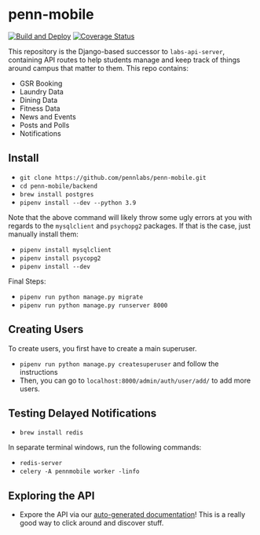 # penn-mobile

[![Build and Deploy](https://github.com/pennlabs/penn-mobile/actions/workflows/cdkactions_build-and-deploy.yaml/badge.svg)](https://github.com/pennlabs/penn-mobile/actions/workflows/cdkactions_build-and-deploy.yaml)
[![Coverage Status](https://codecov.io/gh/pennlabs/penn-mobile/branch/master/graph/badge.svg)](https://codecov.io/gh/pennlabs/penn-mobile)

This repository is the Django-based successor to `labs-api-server`, containing API routes to help students manage and keep track of things around campus that matter to them. This repo contains:

- GSR Booking
- Laundry Data
- Dining Data
- Fitness Data
- News and Events
- Posts and Polls
- Notifications

## Install

- `git clone https://github.com/pennlabs/penn-mobile.git`
- `cd penn-mobile/backend`
- `brew install postgres`
- `pipenv install --dev --python 3.9`

Note that the above command will likely throw some ugly errors at you with regards to the `mysqlclient` and `psychopg2` packages. If that is the case, just manually install them:
- `pipenv install mysqlclient`
- `pipenv install psycopg2`
- `pipenv install --dev`

Final Steps:
- `pipenv run python manage.py migrate`
- `pipenv run python manage.py runserver 8000`

## Creating Users

To create users, you first have to create a main superuser.

- `pipenv run python manage.py createsuperuser` and follow the instructions
- Then, you can go to `localhost:8000/admin/auth/user/add/` to add more users.

## Testing Delayed Notifications
- `brew install redis`

In separate terminal windows, run the following commands:
- `redis-server`
- `celery -A pennmobile worker -linfo`

## Exploring the API

- Expore the API via our [auto-generated documentation](https://pennmobile.org/api/documentation/)! This is a really good way to click around and discover stuff.